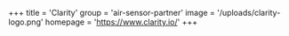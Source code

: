 +++
title = 'Clarity'
group = 'air-sensor-partner'
image = '/uploads/clarity-logo.png'
homepage = 'https://www.clarity.io/'
+++
